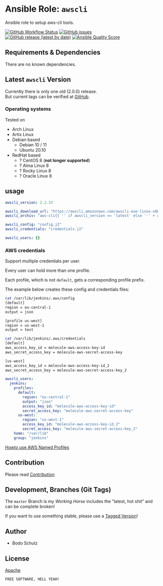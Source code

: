 
# Ansible Role:  `awscli`

Ansible role to setup aws-cli tools.


[![GitHub Workflow Status](https://img.shields.io/github/workflow/status/bodsch/ansible-awscli/CI)][ci]
[![GitHub issues](https://img.shields.io/github/issues/bodsch/ansible-awscli)][issues]
[![GitHub release (latest by date)](https://img.shields.io/github/v/release/bodsch/ansible-awscli)][releases]
[![Ansible Quality Score](https://img.shields.io/ansible/quality/50067?label=role%20quality)][quality]

[ci]: https://github.com/bodsch/ansible-awscli/actions
[issues]: https://github.com/bodsch/ansible-awscli/issues?q=is%3Aopen+is%3Aissue
[releases]: https://github.com/bodsch/ansible-awscli/releases
[quality]: https://galaxy.ansible.com/bodsch/awscli


## Requirements & Dependencies

There are no known dependencies.

## Latest `awscli` Version

Currently there is only one old (2.0.0) release.  
But current tags can be verified at [GitHub](https://github.com/aws/aws-cli/tags).



### Operating systems

Tested on

* Arch Linux
* Artix Linux
* Debian based
    - Debian 10 / 11
    - Ubuntu 20.10
* RedHat based
    - ? CentOS 8 (**not longer supported**)
    - ? Alma Linux 8
    - ? Rocky Linux 8
    - ? Oracle Linux 8

## usage


```yaml
awscli_version: 2.2.33

awscli_download_url: "https://awscli.amazonaws.com/awscli-exe-linux-x86_64{{ '' if awscli_version == 'latest' else '-' + awscli_version }}.zip"
awscli_archiv: "aws-cli{{ '' if awscli_version == 'latest' else '-' + awscli_version }}.zip"

awscli_config: "config.j2"
awscli_credentials: "credentials.j2"

awscli_users: {}
```

### AWS credentials

Support multiple credentials per user.

Every user can hold more than one profile.

Each profile, which is not `default`, gets a corresponding profile prefix.

The example below creates these config and credentials files:

```bash
cat /var/lib/jenkins/.aws/config
[default]
region = eu-central-1
output = json

[profile us-west]
region = us-west-1
output = text
```

```bash
cat /var/lib/jenkins/.aws/credentials
[default]
aws_access_key_id = molecule-aws-access-key-id
aws_secret_access_key = molecule-aws-secret-access-key

[us-west]
aws_access_key_id = molecule-aws-access-key-id_2
aws_secret_access_key = molecule-aws-secret-access-key_2
```


```yaml
awscli_users:
  jenkins:
    profiles:
      default:
        region: "eu-central-1"
        output: "json"
        access_key_id: "molecule-aws-access-key-id"
        secret_access_key: "molecule-aws-secret-access-key"
      us-west:
        region: "us-west-1"
        access_key_id: "molecule-aws-access-key-id_2"
        secret_access_key: "molecule-aws-secret-access-key_2"
    home: "/var/lib"
    group: "jenkins"
```

[Howto use AWS Named Profiles](https://docs.aws.amazon.com/cli/latest/userguide/cli-configure-profiles.html)


## Contribution

Please read [Contribution](CONTRIBUTING.md)

## Development,  Branches (Git Tags)

The `master` Branch is my *Working Horse* includes the "latest, hot shit" and can be complete broken!

If you want to use something stable, please use a [Tagged Version](https://gitlab.com/bodsch/ansible-dovecot/-/tags)!


## Author

- Bodo Schulz

## License

[Apache](LICENSE)

`FREE SOFTWARE, HELL YEAH!`
